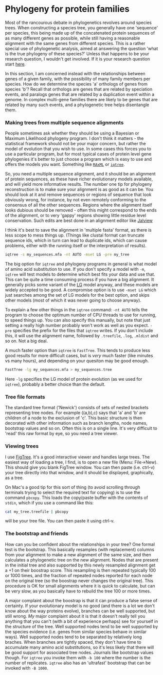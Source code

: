 
# Phylogeny for protein families

Most of the rancourous debate in phylogenetics revolves around species trees. When constructing a species tree, you generally have one 'sequence' per species, this being made up of the concatenated protein sequences of as many different genes as possible, while still having a reasonable alignment with the same genes from different species. This is a rather special use of phylogenetic analysis, aimed at answering the question 'what is the true phylogeny of these species?' Unless that happens to be your research question, I wouldn't get involved. If it is your research question start [here](https://www.nature.com/articles/s41576-020-0233-0).

In this section, I am concerned instead with the relationships between genes of a given family, with the possibility of many family members per species. How do we determine the species 'a' orthologs of genes from species 'b'? Recall that orthologs are genes that are related by speciation events, and paralogs genes that are related by a duplication event within a genome. In complex multi-gene families there are likely to be genes that are related by many such events, and a phylogenetic tree helps disentangle them.

### Making trees from multiple sequence alignments

People sometimes ask whether they should be using a Bayesian or Maximum Likelihood phylogeny program. I don't think it matters - the statistical framework should not be your major concern, but rather the model of evolution that you wish to use. In some cases this forces you to use a particular program, but for most typical cases of protein level gene phylogenies it's better to just choose a program which is easy to use and offers the models you want. Something like [`RAxML`](https://cme.h-its.org/exelixis/web/software/raxml/index.html) or [`iqtree`](http://www.iqtree.org/).

So, you need a multiple sequence alignment, and it should be an alignment of protein sequences, as these have richer evolutionary models available, and will yield more informative results. The number one tip for phylogeny reconstruction is to make sure your alignment is as good as it can be. You should look at it and remove sequences or regions of sequence that look obviously wrong, for instance, by not even remotely conforming to the consensus of all the other sequences. Regions where the alignment itself looks dubious should be removed - often this might correspond to the ends of the alignment, or to very 'gappy' regions showing little residue level conservation. Such edits are best done in an alignment editor like [Jalview](http://www.jalview.org/)

I think it's best to save the alignment in 'multiple fasta' format, as there is less scope to mess things up. (Things like clustal format can truncate sequence ids, which in turn can lead to duplicate ids, which can cause problems, either with the running itself or the interpretation of results).

```bash
iqtree -s my_sequences.mfa -nt AUTO -mset LG -pre my_tree
```

The big option for `iqtree` and phylogeny programs in general is what model of amino acid substitution to use. If you don't specify a model with `-m`, `iqtree` will test models to determine which best fits your data and use that. This can be quite a time consuming process if you have a big alignment. It generally picks some variant of the [LG](https://pubmed.ncbi.nlm.nih.gov/18367465/) model anyway, and these models are widely accepted to be good. A compromise option is to use `-mset LG` which just searches among the set of LG models for the best option, and skips other models (most of which it was never going to choose anyway).

To explain a few other things in the `iqtree` command: `-nt AUTO` tells the program to choose the optimum number of CPU threads to use for running, to speed things up. You can also specify this manually, but note that just setting a really high number probably won't work as well as you expect. `-pre` specifies the prefix for the files that `iqtree` writes. If you don't include this, it will use the alignment name, followed by `.treefile`, `.log`, `.mldist` and so on. Not a big deal.

A much faster option than `iqtree` is `FastTree`. This tends to produce less good results for more difficult cases, but is *very* much faster (like minutes vs many hours), and depending on your quesiton may be good enough.

```bash
FastTree -lg my_sequences.mfa > my_sequences.tree
```
Here `-lg` specifies the LG model of protein evolution (as we used for `iqtree`), probably a better choice than the default.

### Tree file formats

The standard tree format ('Newick') consists of sets of nested brackets representing tree nodes. For example ((a,b),c) says that 'a' and 'b' are children of a node to the exclusion of 'c'. This basic structure is then decorated with other information such as branch lengths, node names, bootstrap values and so on. Often this is on a single line. It's very difficult to 'read' this raw format by eye, so you need a tree viewer.

### Viewing trees

I use [FigTree](https://github.com/rambaut/figtree/releases). It's a good interactive viewer and handles large trees. The easiest way of loading a tree, I find, is to open a new file (Menu: File->New). This should give you blank FigTree window. You can then paste (i.e. ctrl-v) your tree directly into that window, and it should be displayed, graphically, as a tree.

On Mac's a good tip for this sort of thing (to avoid scrolling through terminals trying to select the required text for copying) is to use the command `pbcopy`. This loads the copy/paste buffer with the contents of `stdin`, which if you use a command like this:

```bash
cat my_tree.treefile | pbcopy
```
will be your tree file. You can then paste it using ctrl-v.

### The bootstrap and friends

How can you be confident about the relationships in your tree? One formal test is the bootstrap. This basically resamples (with replacement) columns from your alignment to make a new alignment of the same size, and then calculates a phylogenetic tree on the new alignment. Nodes that are present in the initial tree and also supported by this newly resampled alignment get a +1 on their boostrap score. This resampling is then repeated typically 100 or 1000 times, and the fraction of repeated nodes reported for each node on the original tree (so the boostrap never changes the original tree). This procedure is OK for small alignments where it is quick to calculate, but can be very slow, as you basically have to rebuild the tree 100 or more times.

A major complaint about the boostrap is that it can produce a false sense of certainty. If your evolutionary model is no good (and there is a lot we don't know about the way proteins evolve), branches can be well supported, but still wrong. *My* major complaint about it is that it doesn't really tell you anything that you can't (with a bit of experience perhaps) see for yourself in the structure of the tree. Well supported nodes tend to be well supported by the species evidence (i.e. genes from similar species behave in similar ways). Well supported nodes tend to be separated by relatively long braches. When branches are tightly spaced, they don't have time to accumulate many amino acid substitutions, so it's less likely that there will be good support for associated tree nodes. Journals like bootstrap values though. For `iqtree` you invoke them with `-b 100` where the number is the number of replicates. `iqtree` also has an 'ultrafast' bootstrap that can be invoked with `-B 1000`.
